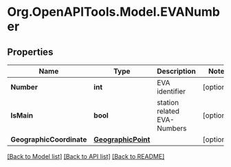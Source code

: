 # Org.OpenAPITools.Model.EVANumber
## Properties

Name | Type | Description | Notes
------------ | ------------- | ------------- | -------------
**Number** | **int** | EVA identifier | [optional] 
**IsMain** | **bool** | station related EVA-Numbers | [optional] 
**GeographicCoordinate** | [**GeographicPoint**](GeographicPoint.md) |  | [optional] 

[[Back to Model list]](../README.md#documentation-for-models) [[Back to API list]](../README.md#documentation-for-api-endpoints) [[Back to README]](../README.md)

